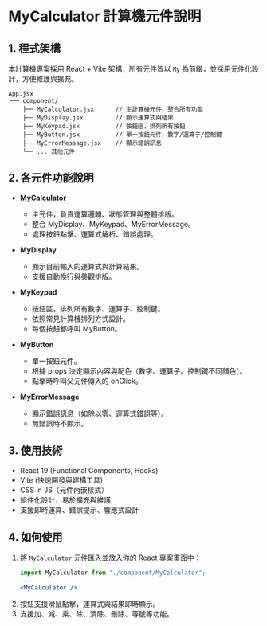 # MyCalculator 計算機元件說明

## 1. 程式架構

本計算機專案採用 React + Vite 架構，所有元件皆以 `My` 為前綴，並採用元件化設計，方便維護與擴充。

```
App.jsx
└── component/
    ├── MyCalculator.jsx      // 主計算機元件，整合所有功能
    ├── MyDisplay.jsx         // 顯示運算式與結果
    ├── MyKeypad.jsx          // 按鈕區，排列所有按鈕
    ├── MyButton.jsx          // 單一按鈕元件，數字/運算子/控制鍵
    ├── MyErrorMessage.jsx    // 顯示錯誤訊息
    └── ... 其他元件
```

## 2. 各元件功能說明

- **MyCalculator**
  - 主元件，負責運算邏輯、狀態管理與整體排版。
  - 整合 MyDisplay、MyKeypad、MyErrorMessage。
  - 處理按鈕點擊、運算式解析、錯誤處理。

- **MyDisplay**
  - 顯示目前輸入的運算式與計算結果。
  - 支援自動換行與美觀排版。

- **MyKeypad**
  - 按鈕區，排列所有數字、運算子、控制鍵。
  - 依照常見計算機排列方式設計。
  - 每個按鈕都呼叫 MyButton。

- **MyButton**
  - 單一按鈕元件。
  - 根據 props 決定顯示內容與配色（數字、運算子、控制鍵不同顏色）。
  - 點擊時呼叫父元件傳入的 onClick。

- **MyErrorMessage**
  - 顯示錯誤訊息（如除以零、運算式錯誤等）。
  - 無錯誤時不顯示。

## 3. 使用技術

- React 19 (Functional Components, Hooks)
- Vite (快速開發與建構工具)
- CSS in JS（元件內嵌樣式）
- 組件化設計，易於擴充與維護
- 支援即時運算、錯誤提示、響應式設計

## 4. 如何使用

1. 將 `MyCalculator` 元件匯入並放入你的 React 專案畫面中：
   ```jsx
   import MyCalculator from "./component/MyCalculator";
   ...
   <MyCalculator />
   ```
2. 按鈕支援滑鼠點擊，運算式與結果即時顯示。
3. 支援加、減、乘、除、清除、刪除、等號等功能。


